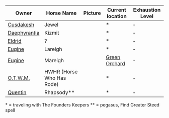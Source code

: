 | Owner | Horse Name | Picture | Current location | Exhaustion Level |
| --- | --- | --- | --- | --- |
| [Cusdakesh](PCs/Cusdakesh%20Greyskull.md) | Jewel | | * | - |
| [Daephyrantia](PCs/Daephyrantia%20Pholpfi.md) | Kizmit | | * | - |
| [Eldrid](PCs/Eldrid%20Vannar.md) | ? | | * | - |
| [Eugine](PCs/Eugine%20Brawnanvil.md) | Lareigh | | * | - |
| [Eugine](PCs/Eugine%20Brawnanvil.md) | Mareigh | | [Green Orchard](../Locations/Green%20Orchard.md) | - |
| [O.T.W.M.](PCs/O.T.W.M..md) | HWHR (Horse Who Has Rode) | | * | - |
| [Quentin](PCs/Quentin%20Thexius.md) | Rhapsody** | | * | - |


\* = traveling with The Founders Keepers
\** = pegasus, Find Greater Steed spell